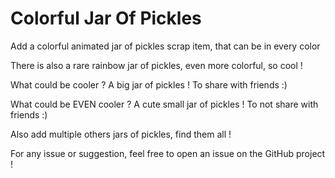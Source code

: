 # Colorful Jar Of Pickles

Add a colorful animated jar of pickles scrap item, that can be in every color

There is also a rare rainbow jar of pickles, even more colorful, so cool !

What could be cooler ? A big jar of pickles ! To share with friends :)

What could be EVEN cooler ? A cute small jar of pickles ! To not share with friends :)

Also add multiple others jars of pickles, find them all !

For any issue or suggestion, feel free to open an issue on the GitHub project !